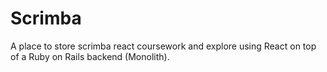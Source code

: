 # Scrimba

A place to store scrimba react coursework and explore using React on top of a Ruby on Rails backend (Monolith). 

